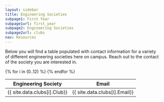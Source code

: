 ```yaml
---
layout: sidebar
title: Engineering Societies
subpage1: First Year
subpage1url: first_year
subpage2: Engineering Societies
subpage2url: clubs
nav: Resources
---
```

<p class="lede"> Below you will find a table populated
with  contact information for a variety of different engineering societies here
on campus. Reach out to the contact of the society you are interested in. </p>
<table>
  <thead>
    <tr>
      <th>Engineering Society</th>
      <th>Email</th>
    </tr>
  </thead>
  <tbody>
    {% for i in (0..12) %}
      <tr>
        <td>{{ site.data.clubs[i].Club}}</td>
        <td>{{ site.data.clubs[i].Email}}</td>
      </tr>
    {% endfor %}
  </tbody>
</table>

